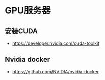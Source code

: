 # GPU服务器

## 安装CUDA

* https://developer.nvidia.com/cuda-toolkit

## Nvidia docker

* https://github.com/NVIDIA/nvidia-docker

